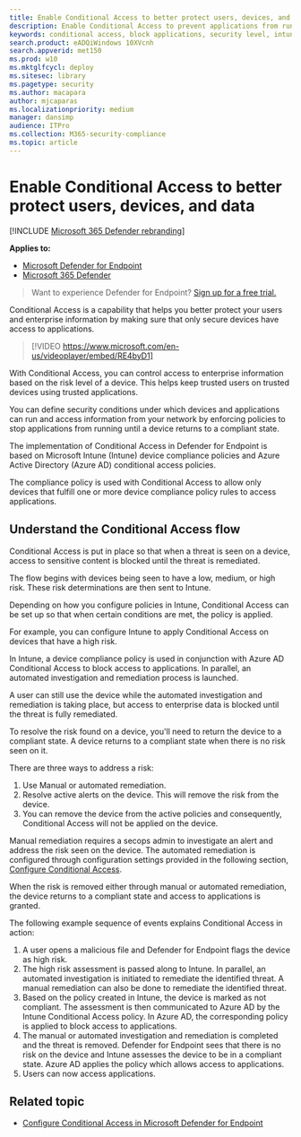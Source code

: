 ```yaml
---
title: Enable Conditional Access to better protect users, devices, and data
description: Enable Conditional Access to prevent applications from running if a device is considered at risk and an application is determined to be non-compliant.
keywords: conditional access, block applications, security level, intune,
search.product: eADQiWindows 10XVcnh
search.appverid: met150
ms.prod: w10
ms.mktglfcycl: deploy
ms.sitesec: library
ms.pagetype: security
ms.author: macapara
author: mjcaparas
ms.localizationpriority: medium
manager: dansimp
audience: ITPro
ms.collection: M365-security-compliance 
ms.topic: article
---
```


# Enable Conditional Access to better protect users, devices, and data 

[!INCLUDE [Microsoft 365 Defender rebranding](../../includes/microsoft-defender.md)]


**Applies to:**
- [Microsoft Defender for Endpoint](https://go.microsoft.com/fwlink/p/?linkid=2146631)
- [Microsoft 365 Defender](https://go.microsoft.com/fwlink/?linkid=2118804)

>Want to experience Defender for Endpoint? [Sign up for a free trial.](https://www.microsoft.com/microsoft-365/windows/microsoft-defender-atp?ocid=docs-wdatp-conditionalaccess-abovefoldlink)

Conditional Access is a capability that helps you better protect your users and enterprise information by making sure that only secure devices have access to applications.

> [!VIDEO https://www.microsoft.com/en-us/videoplayer/embed/RE4byD1]

With Conditional Access, you can control access to enterprise information based on the risk level of a device. This helps keep trusted users on trusted devices using trusted applications.

You can define security conditions under which devices and applications can run and access information from your network by enforcing policies to stop applications from running until a device returns to a compliant state. 

The implementation of Conditional Access in Defender for Endpoint is based on Microsoft Intune (Intune) device compliance policies and Azure Active Directory (Azure AD) conditional access policies. 

The compliance policy is used with Conditional Access to allow only devices that fulfill one or more device compliance policy rules to access applications. 

## Understand the Conditional Access flow
Conditional Access is put in place so that when a threat is seen on a device, access to sensitive content is blocked until the threat is remediated. 

The flow begins with devices being seen to have a low, medium, or high risk. These risk determinations are then sent to Intune. 

Depending on how you configure policies in Intune, Conditional Access can be set up so that when certain conditions are met, the policy is applied.

For example, you can configure Intune to apply Conditional Access on devices that have a high risk.

In Intune, a device compliance policy is used in conjunction with Azure AD Conditional Access to block access to applications. In parallel, an automated investigation and remediation process is launched.

 A user can still use the device while the automated investigation and remediation is taking place, but access to enterprise data is blocked until the threat is fully remediated. 

To resolve the risk found on a device, you'll need to return the device to a compliant state. A device returns to a compliant state when there is no risk seen on it. 

There are three ways to address a risk:
1. Use Manual or automated remediation.
2. Resolve active alerts on the device. This will remove the risk from the device.
3. You can remove the device from the active policies and consequently, Conditional Access will not be applied on the device. 

Manual remediation requires a secops admin to investigate an alert and address the risk seen on the device. The automated remediation is configured through configuration settings provided in the following section, [Configure Conditional Access](configure-conditional-access.md).

When the risk is removed either through manual or automated remediation, the device returns to a compliant state and access to applications is granted.

The following example sequence of events explains Conditional Access in action:

1. A user opens a malicious file and Defender for Endpoint flags the device as high risk.
2. The high risk assessment is passed along to Intune. In parallel, an automated investigation is initiated to remediate the identified threat. A manual remediation can also be done to remediate the identified threat.
3. Based on the policy created in Intune, the device is marked as not compliant. The assessment is then communicated to Azure AD by the Intune Conditional Access policy. In Azure AD, the corresponding policy is applied to block access to applications.
4. The manual or automated investigation and remediation is completed and the threat is removed. Defender for Endpoint sees that there is no risk on the device and Intune assesses the device to be in a compliant state. Azure AD applies the policy which allows access to applications.
5. Users can now access applications.

 
## Related topic
- [Configure Conditional Access in Microsoft Defender for Endpoint](configure-conditional-access.md)




